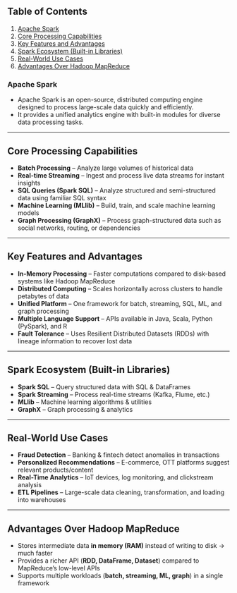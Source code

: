 ## Table of Contents
1. [Apache Spark](#apache-spark)
2. [Core Processing Capabilities](#core-processing-capabilities)
3. [Key Features and Advantages](#key-features-and-advantages)
4. [Spark Ecosystem (Built-in Libraries)](#spark-ecosystem-built-in-libraries)
5. [Real-World Use Cases](#real-world-use-cases)
6. [Advantages Over Hadoop MapReduce](#advantages-over-hadoop-mapreduce)

### Apache Spark
- Apache Spark is an open-source, distributed computing engine designed to process large-scale data quickly and efficiently.  
- It provides a unified analytics engine with built-in modules for diverse data processing tasks.

---

## Core Processing Capabilities
- **Batch Processing** – Analyze large volumes of historical data  
- **Real-time Streaming** – Ingest and process live data streams for instant insights  
- **SQL Queries (Spark SQL)** – Analyze structured and semi-structured data using familiar SQL syntax  
- **Machine Learning (MLlib)** – Build, train, and scale machine learning models  
- **Graph Processing (GraphX)** – Process graph-structured data such as social networks, routing, or dependencies  

---

## Key Features and Advantages
- **In-Memory Processing** – Faster computations compared to disk-based systems like Hadoop MapReduce  
- **Distributed Computing** – Scales horizontally across clusters to handle petabytes of data  
- **Unified Platform** – One framework for batch, streaming, SQL, ML, and graph processing  
- **Multiple Language Support** – APIs available in Java, Scala, Python (PySpark), and R  
- **Fault Tolerance** – Uses Resilient Distributed Datasets (RDDs) with lineage information to recover lost data  

---

## Spark Ecosystem (Built-in Libraries)
- **Spark SQL** – Query structured data with SQL & DataFrames  
- **Spark Streaming** – Process real-time streams (Kafka, Flume, etc.)  
- **MLlib** – Machine learning algorithms & utilities  
- **GraphX** – Graph processing & analytics  

---

## Real-World Use Cases
- **Fraud Detection** – Banking & fintech detect anomalies in transactions  
- **Personalized Recommendations** – E-commerce, OTT platforms suggest relevant products/content  
- **Real-Time Analytics** – IoT devices, log monitoring, and clickstream analysis  
- **ETL Pipelines** – Large-scale data cleaning, transformation, and loading into warehouses  

---

## Advantages Over Hadoop MapReduce
- Stores intermediate data **in memory (RAM)** instead of writing to disk → much faster  
- Provides a richer API (**RDD, DataFrame, Dataset**) compared to MapReduce’s low-level APIs  
- Supports multiple workloads (**batch, streaming, ML, graph**) in a single framework  

